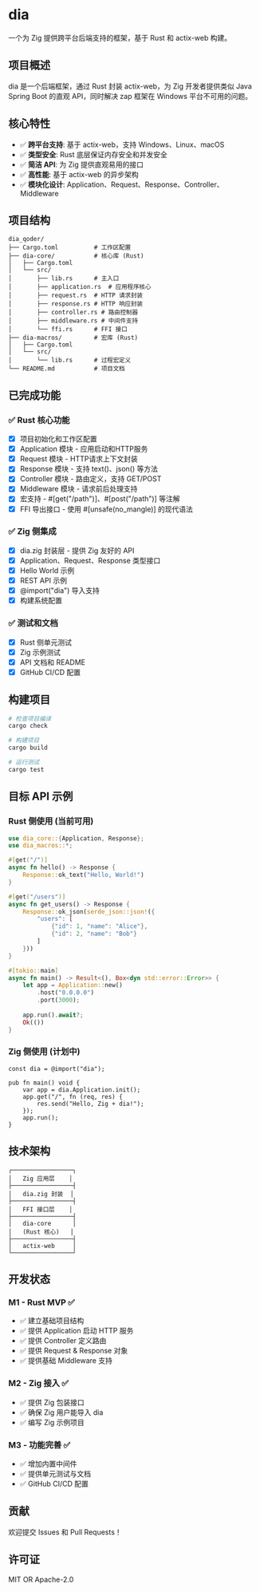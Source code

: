 # dia

一个为 Zig 提供跨平台后端支持的框架，基于 Rust 和 actix-web 构建。

## 项目概述

dia 是一个后端框架，通过 Rust 封装 actix-web，为 Zig 开发者提供类似 Java Spring Boot 的直观 API，同时解决 zap 框架在 Windows 平台不可用的问题。

## 核心特性

- ✅ **跨平台支持**: 基于 actix-web，支持 Windows、Linux、macOS
- ✅ **类型安全**: Rust 底层保证内存安全和并发安全
- ✅ **简洁 API**: 为 Zig 提供直观易用的接口
- ✅ **高性能**: 基于 actix-web 的异步架构
- ✅ **模块化设计**: Application、Request、Response、Controller、Middleware

## 项目结构

```
dia_qoder/
├── Cargo.toml          # 工作区配置
├── dia-core/           # 核心库 (Rust)
│   ├── Cargo.toml
│   └── src/
│       ├── lib.rs      # 主入口
│       ├── application.rs  # 应用程序核心
│       ├── request.rs  # HTTP 请求封装
│       ├── response.rs # HTTP 响应封装
│       ├── controller.rs # 路由控制器
│       ├── middleware.rs # 中间件支持
│       └── ffi.rs      # FFI 接口
├── dia-macros/         # 宏库 (Rust)
│   ├── Cargo.toml
│   └── src/
│       └── lib.rs      # 过程宏定义
└── README.md           # 项目文档
```

## 已完成功能

### ✅ Rust 核心功能
- [x] 项目初始化和工作区配置
- [x] Application 模块 - 应用启动和HTTP服务
- [x] Request 模块 - HTTP请求上下文封装
- [x] Response 模块 - 支持 text()、json() 等方法
- [x] Controller 模块 - 路由定义，支持 GET/POST
- [x] Middleware 模块 - 请求前后处理支持
- [x] 宏支持 - #[get("/path")]、#[post("/path")] 等注解
- [x] FFI 导出接口 - 使用 #[unsafe(no_mangle)] 的现代语法

### ✅ Zig 侧集成
- [x] dia.zig 封装层 - 提供 Zig 友好的 API
- [x] Application、Request、Response 类型接口
- [x] Hello World 示例
- [x] REST API 示例
- [x] @import("dia") 导入支持
- [x] 构建系统配置

### ✅ 测试和文档
- [x] Rust 侧单元测试
- [x] Zig 示例测试
- [x] API 文档和 README
- [x] GitHub CI/CD 配置

## 构建项目

```bash
# 检查项目编译
cargo check

# 构建项目
cargo build

# 运行测试
cargo test
```

## 目标 API 示例

### Rust 侧使用 (当前可用)

```rust
use dia_core::{Application, Response};
use dia_macros::*;

#[get("/")]
async fn hello() -> Response {
    Response::ok_text("Hello, World!")
}

#[get("/users")]
async fn get_users() -> Response {
    Response::ok_json(serde_json::json!({
        "users": [
            {"id": 1, "name": "Alice"},
            {"id": 2, "name": "Bob"}
        ]
    }))
}

#[tokio::main]
async fn main() -> Result<(), Box<dyn std::error::Error>> {
    let app = Application::new()
        .host("0.0.0.0")
        .port(3000);
    
    app.run().await?;
    Ok(())
}
```

### Zig 侧使用 (计划中)

```zig
const dia = @import("dia");

pub fn main() void {
    var app = dia.Application.init();
    app.get("/", fn (req, res) {
        res.send("Hello, Zig + dia!");
    });
    app.run();
}
```

## 技术架构

```
┌─────────────────┐
│   Zig 应用层    │
├─────────────────┤
│   dia.zig 封装  │
├─────────────────┤
│   FFI 接口层    │
├─────────────────┤
│   dia-core      │
│   (Rust 核心)   │
├─────────────────┤
│   actix-web     │
└─────────────────┘
```

## 开发状态

### M1 - Rust MVP ✅
- ✅ 建立基础项目结构
- ✅ 提供 Application 启动 HTTP 服务
- ✅ 提供 Controller 定义路由
- ✅ 提供 Request & Response 对象
- ✅ 提供基础 Middleware 支持

### M2 - Zig 接入 ✅
- ✅ 提供 Zig 包装接口
- ✅ 确保 Zig 用户能导入 dia
- ✅ 编写 Zig 示例项目

### M3 - 功能完善 ✅
- ✅ 增加内置中间件
- ✅ 提供单元测试与文档
- ✅ GitHub CI/CD 配置

## 贡献

欢迎提交 Issues 和 Pull Requests！

## 许可证

MIT OR Apache-2.0